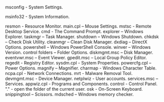 msconfig - System Settings.

msinfo32 - System Information.

resmon - Resource Monitor.
main.cpl – Mouse Settings.
mstsc - Remote Desktop Service.
cmd - The Command Prompt.
explorer – Windows Explorer.
taskmgr – Task Manager.
shutdown – Windows Shutdown.
chkdsk – Check Disk Utility.
cleanmgr – Clean Disk Manager.
dxdiag – DirectX Options.
powershell – Windows PowerShell Console.
winver – Windows Version.
control folders – Folder Options.
diskmgmt.msc – Disk Manager.
eventvwr.msc – Event Viewer.
gpedit.msc – Local Group Policy Editor.
regedit - Registry Editor.
sysdm.cpl - System Properties.
powercfg.cpl – Power Options.
magnify – Magnifier.
charmap - Windows Character Table.
ncpa.cpl - Network Connections.
mrt - Malware Removal Tool.
devmgmt.msc - Device Manager.
netplwiz - User accounts.
services.msc – Services.
appwiz.cpl - Programs and Components.
control - Control Panel.
"." - open the folder of the current user.
osk - On-Screen Keyboard.
snippingtool – Scissors.
mdsched – Windows memory checker.

